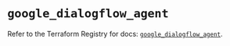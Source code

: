 # `google_dialogflow_agent`

Refer to the Terraform Registry for docs: [`google_dialogflow_agent`](https://registry.terraform.io/providers/hashicorp/google/6.5.0/docs/resources/dialogflow_agent).
